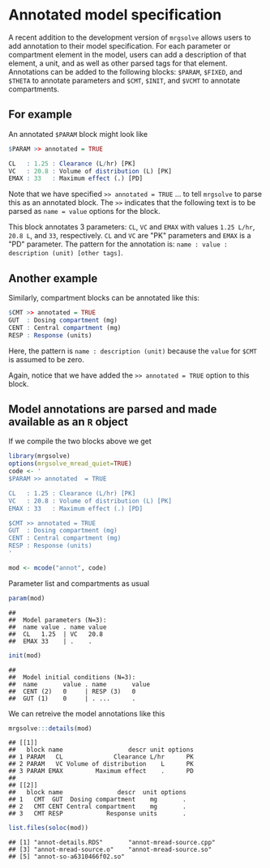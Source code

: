 Annotated model specification
=============================

A recent addition to the development version of `mrgsolve` allows users to add annotation to their model specification. For each parameter or compartment element in the model, users can add a description of that element, a unit, and as well as other parsed tags for that element. Annotations can be added to the following blocks: `$PARAM`, `$FIXED`, and `$THETA` to annotate parameters and `$CMT`, `$INIT`, and `$VCMT` to annotate compartments.

For example
-----------

An annotated `$PARAM` block might look like

``` r
$PARAM >> annotated = TRUE

CL   : 1.25 : Clearance (L/hr) [PK]
VC   : 20.8 : Volume of distribution (L) [PK]
EMAX : 33   : Maximum effect (.) [PD]
```

Note that we have specified `>> annotated = TRUE` ... to tell `mrgsolve` to parse this as an annotated block. The `>>` indicates that the following text is to be parsed as `name = value` options for the block.

This block annotates 3 parameters: `CL`, `VC` and `EMAX` with values `1.25 L/hr`, `20.8 L`, and `33`, respectively. `CL` and `VC` are "PK" parameters and `EMAX` is a "PD" parameter. The pattern for the annotation is: `name : value : description (unit) [other tags]`.

Another example
---------------

Similarly, compartment blocks can be annotated like this:

``` r
$CMT >> annotated = TRUE
GUT  : Dosing compartment (mg)
CENT : Central compartment (mg) 
RESP : Response (units)
```

Here, the pattern is `name : description (unit)` because the `value` for `$CMT` is assumed to be zero.

Again, notice that we have added the `>> annotated = TRUE` option to this block.

Model annotations are parsed and made available as an `R` object
----------------------------------------------------------------

If we compile the two blocks above we get

``` r
library(mrgsolve)
options(mrgsolve_mread_quiet=TRUE)
code <- '
$PARAM >> annotated  = TRUE

CL   : 1.25 : Clearance (L/hr) [PK]
VC   : 20.8 : Volume of distribution (L) [PK]
EMAX : 33   : Maximum effect (.) [PD]

$CMT >> annotated = TRUE
GUT  : Dosing compartment (mg)
CENT : Central compartment (mg) 
RESP : Response (units)
'
```

``` r
mod <- mcode("annot", code)
```

Parameter list and compartments as usual

``` r
param(mod)
```

    ## 
    ##  Model parameters (N=3):
    ##  name value . name value
    ##  CL   1.25  | VC   20.8 
    ##  EMAX 33    | .    .

``` r
init(mod)
```

    ## 
    ##  Model initial conditions (N=3):
    ##  name       value . name       value
    ##  CENT (2)   0     | RESP (3)   0    
    ##  GUT (1)    0     | . ...      .

We can retreive the model annotations like this

``` r
mrgsolve:::details(mod) 
```

    ## [[1]]
    ##   block name                  descr unit options
    ## 1 PARAM   CL              Clearance L/hr      PK
    ## 2 PARAM   VC Volume of distribution    L      PK
    ## 3 PARAM EMAX         Maximum effect    .      PD
    ## 
    ## [[2]]
    ##   block name               descr  unit options
    ## 1   CMT  GUT  Dosing compartment    mg       .
    ## 2   CMT CENT Central compartment    mg       .
    ## 3   CMT RESP            Response units       .

``` r
list.files(soloc(mod))
```

    ## [1] "annot-details.RDS"       "annot-mread-source.cpp" 
    ## [3] "annot-mread-source.o"    "annot-mread-source.so"  
    ## [5] "annot-so-a6310466f02.so"
